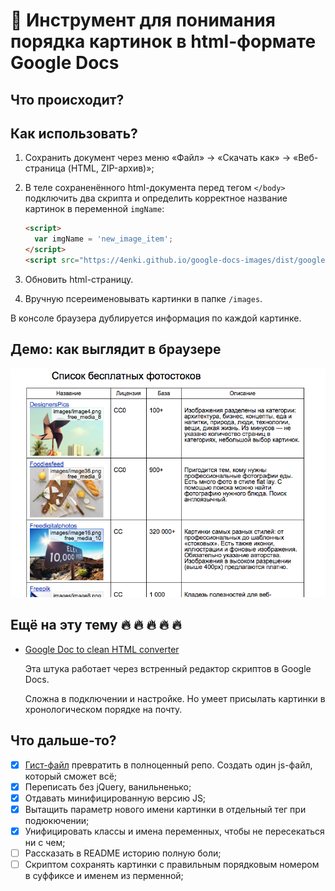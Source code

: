 # 📑 Инструмент для понимания порядка картинок в html-формате Google Docs

## Что происходит?

## Как использовать?

1. Сохранить документ через меню «Файл» → «Скачать как» → «Веб-страница (HTML, ZIP-архив)»;
1. В теле сохраненённого html-документа перед тегом `</body>` подключить два скрипта и определить корректное название картинок в переменной `imgName`:

   ```html
   <script>
     var imgName = 'new_image_item';
   </script>
   <script src="https://4enki.github.io/google-docs-images/dist/google-docs-images.min.js"></script>
   ```
1. Обновить html-страницу.
1. Вручную псереименовывать картинки в папке `/images`.

В консоле браузера дублируется информация по каждой картинке.

## Демо: как выглядит в браузере

![Пример того, как скрипт google-docs-images подсказывает путь конкретной картинки](images/google-docs-images-demo.png)

## Ещё на эту тему 🔥 🔥 🔥 🔥 🔥

- [Google Doc to clean HTML converter](https://github.com/oazabir/GoogleDoc2Html)

  Эта штука работает через встренный редактор скриптов в Google Docs.

  Сложна в подключении и настройке. Но умеет присылать картинки в хронологическом порядке на почту.

## Что дальше-то?

- [x] [Гист-файл](https://gist.github.com/4enki/441700b964e85bbca1c3d50f53887b79) превратить в полноценный репо. Создать один js-файл, который сможет всё;
- [x] Переписать без jQuery, ванильненько;
- [x] Отдавать минифицированную версию JS;
- [x] Вытащить параметр нового имени картинки в отдельный тег при подюкючении;
- [x] Унифицировать классы и имена переменных, чтобы не пересекаться ни с чем;
- [ ] Рассказать в README историю полную боли;
- [ ] Скриптом сохранять картинки с правильным порядковым номером в суффиксе и именем из перменной;
